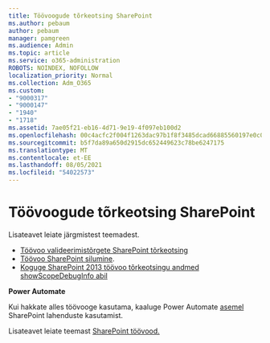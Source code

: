 ```yaml
---
title: Töövoogude tõrkeotsing SharePoint
ms.author: pebaum
author: pebaum
manager: pamgreen
ms.audience: Admin
ms.topic: article
ms.service: o365-administration
ROBOTS: NOINDEX, NOFOLLOW
localization_priority: Normal
ms.collection: Adm_O365
ms.custom:
- "9000317"
- "9000147"
- "1940"
- "1718"
ms.assetid: 7ae05f21-eb16-4d71-9e19-4f097eb100d2
ms.openlocfilehash: 00c4acfc2f004f1263dac97b1f8f3485dcad66885560197e0c0a6e13e8cd34b1
ms.sourcegitcommit: b5f7da89a650d2915dc652449623c78be6247175
ms.translationtype: MT
ms.contentlocale: et-EE
ms.lasthandoff: 08/05/2021
ms.locfileid: "54022573"
---
```

# <a name="troubleshoot-workflows-in-sharepoint"></a>Töövoogude tõrkeotsing SharePoint

Lisateavet leiate järgmistest teemadest.

- [Töövoo valideerimistõrgete SharePoint tõrkeotsing](/sharepoint/dev/general-development/troubleshooting-sharepoint-server-workflow-validation-errors-in-visio)
- [Töövoo SharePoint silumine](/sharepoint/dev/general-development/debugging-sharepoint-server-workflows).
- [Koguge SharePoint 2013 töövoo tõrkeotsingu andmed showScopeDebugInfo abil](/sharepoint/troubleshoot/workflows/gather-workflow-data)

**Power Automate**

Kui hakkate alles töövooge kasutama, kaaluge Power Automate [asemel](/power-automate/modern-approvals) SharePoint lahenduste kasutamist.

Lisateavet leiate teemast [SharePoint töövood.](/alchemyinsights/sharepoint-workflows-retiring)

